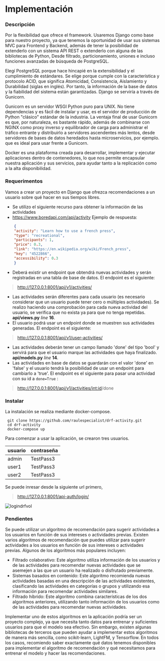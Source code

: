 # Implementación

### Descripción
Por la flexibilidad que ofrece el framework. Usaremos Django como base para nuestro proyecto, ya que tenemos la oportunidad de usar sus sistemas MVC para Frontend y Backend, además de tener la posibilidad de extenderlo con un sistema API REST o extenderlo con alguna de las bibliotecas de Python, Desde filtrado, particionamiento, uniones e incluso funciones avanzadas de búsqueda de PostgreSQL.

Elegí PostgreSQL porque hace hincapié en la extensibilidad y el cumplimiento de estándares. Se elige porque cumple con la característica y protocolo ACID, que significa Atomicidad, Consistencia, Aislamiento y Durabilidad (siglas en inglés). Por tanto, la información de la base de datos y la fiabilidad del sistema están garantizadas. Django se serviría a través de Gunicorn.

Gunicorn es un servidor WSGI Python puro para UNIX. No tiene dependencias y es fácil de instalar y usar, es el servidor de producción de Python "clásico" estándar de la industria. La ventaja final de usar Gunicorn es que, por naturaleza, es bastante rápido, además de combinarse con NGINX como proxy inverso y equilibrador de carga para administrar el tráfico entrante y distribuirlo a servidores ascendentes más lentos, desde servidores de bases de datos heredados hasta microservicios, por ejemplo. que es ideal para usar frente a Gunicorn.

  Docker es una plataforma creada para desarrollar, implementar y ejecutar aplicaciones dentro de contenedores, lo que nos permite encapsular nuestra aplicación y sus servicios, para ayudar tanto a la replicación como a la alta disponibilidad.
### Requerimentos
Vamos a crear un proyecto en Django que ofrezca recomendaciones a un usuario sobre
qué hacer en sus tiempos libres.
- Se utilizo el siguiente recurso para obtener la información de las actividades
- https://www.boredapi.com/api/activity
Ejemplo de respuesta:

```json
    {
    "activity": "Learn how to use a french press",
    "type": "recreational",
    "participants": 1,
    "price": 0.3,
    "link": "https://en.wikipedia.org/wiki/French_press",
    "key": "4522866",
    "accessibility": 0.3
    }
```

- Deberá existir un endpoint que obtendrá nuevas actividades y serán registradas en una
tabla de base de datos. El endpoint  es el siguiente:

> http://127.0.0.1:8001/api/v1/activities/

- Las actividades serán diferentes para cada usuario (es necesario considerar que un usuario
puede tener cero o múltiples actividades). Se realizo haciendo una comprobación para cada nueva actividad del usuario, se verifica que no exista ya para que no tenga repetidas. **api/views.py** *line* **16**.
- El usuario podrá usar un endpoint donde se muestren sus actividades generadas. El endpoint es el siguiente: 

> http://127.0.0.1:8001/api/v1/user-activities/

- Las actividades deberán tener un campo llamado 'done' del tipo 'bool' y servirá para que
el usuario marque las actividades que haya finalizado. **api/models.py** *line* **14**.
- Las actividades en base de datos se guardarán con el valor 'done' en 'false' y el usuario
tendrá la posibilidad de usar un endpoint para cambiarlo a 'true'. El endpoint es el siguiente para pasar una actividad con su id a `done=True` : 

> http://127.0.0.1:8001/api/v1/activities/<int:id>/done

### Instalar
La instalación se realiza mediante docker-compose.

     git clone https://github.com/raulespecialist/drf-activity.git
     cd drf-activity
     docker-compose up

Para comenzar a usar la aplicación, se crearon tres usuarios.

| usuario | contraseña |
|-------|-------|
| admin | TestPass3 |
| user1 | TestPass3 |
| user2 | TestPass3 |

Se puede inresar desde la siguiente url primero, 

> http://127.0.0.1:8001/api-auth/login/


![logindrfvol](https://user-images.githubusercontent.com/54911620/211727074-5e4a9c2b-a641-4393-8531-77cdb5f683a3.png)

### Pendientes
Se puede utilizar un algoritmo de recomendación para sugerir actividades a los usuarios en función de sus intereses o actividades previas.
Existen varios algoritmos de recomendación que puedes utilizar para sugerir actividades a los usuarios en función de sus intereses o actividades previas. Algunos de los algoritmos más populares incluyen:
-   Filtrado colaborativo: Este algoritmo utiliza información de los usuarios y de las actividades para recomendar nuevas actividades que se asemejen a las que un usuario ha realizado o disfrutado previamente.
-   Sistemas basados en contenido: Este algoritmo recomienda nuevas actividades basadas en una descripción de las actividades existentes, clasificando las actividades en categorías o grupos y utilizando esa información para recomendar actividades similares.
-   Filtrado híbrido: Este algoritmo combina características de los dos algoritmos anteriores, utilizando tanto información de los usuarios como de las actividades para recomendar nuevas actividades.

Implementar uno de estos algoritmos en la aplicación podría ser un proyecto complejo, ya que necesita tanto datos para entrenar y suficientes usuarios para que el modelo sea efectivo. Sin embargo, existen algunas bibliotecas de terceros que pueden ayudar a implementar estos algoritmos de manera más sencilla, como scikit-learn, LightFM, y Tensorflow.
En todos los casos, recomiendo saber exactamente qué datos tenemos disponibles para implementar el algoritmo de recomendación y qué necesitamos para entrenar el modelo y hacer las recomendaciones.
